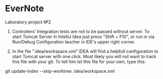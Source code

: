 # EverNote

Laboratory project №2



1. Controllers' Integration tests are not to be passed without server. To start Tomcat Server in IntelliJ Idea just press "Shift + F10", or run in via Run/Debug Configuration laucher in IDE's upper right corner.

2. In the file ".idea/workspace.xml" IDEA will find a helpfull configuration to start Tomcat server with one click. Most likely you will not want to track this file with your git. To tell him let this file for your own, type this: 

git update-index --skip-worktree .idea/workspace.xml

